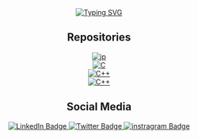 <!-- Intro -->
<div id="Intro" align="center">
 <a href="https://git.io/typing-svg"><img src="https://readme-typing-svg.demolab.com?font=Special+Elite&size=30&pause=1000&center=true&vCenter=true&width=550&lines=+Hi%2C+I+am+Murali+Krishna+Mallela;It's+Nice+to+meet+You!" alt="Typing SVG" /></a>
 <h5></h5>
</div>
<div id="Repositories" align="center">
    <h2>Repositories</h2>
</div>
<!-- Repositories-->
<div id="repositories" align="center">

   <a href="https://github.com/muralimallela/jpLab"><img alt="jp" src="https://img.shields.io/badge/-JP-blue?style=for-the-badge"></a><br>
  <a href="https://github.com/muralimallela/c-programing"><img alt="C" src="https://img.shields.io/badge/-C-blue?style=for-the-badge"></a><br>
  <a href="https://github.com/muralimallela/DATA-STRUCTURES-IN-C"><img alt="C++" src="https://img.shields.io/badge/-Data%20Structures-green?style=for-the-badge"></a><br>
 <a href="https://github.com/muralimallela/CPP"><img alt="C++" src="https://img.shields.io/badge/-C++-orange?style=for-the-badge"></a>
</div>
<div id="Social Media" align="center">
    <h2>Social Media</h2>
</div>
<!-- Social Media -->

<div id="badges" align="center">
  <a href="https://www.linkedin.com/in/muralikrishnamallela/">
    <img src="https://img.shields.io/badge/LinkedIn-0077B5?style=for-the-badge&logo=linkedin&logoColor=white" alt="LinkedIn Badge">
  </a>
  <a href="https://twitter.com/mallelamuralik1">
    <img src="https://img.shields.io/badge/Twitter-blue?style=for-the-badge&logo=twitter&logoColor=white" alt="Twitter Badge">
  </a>
  <a href="https://www.instagram.com/murali_mallela/">
    <img src="https://img.shields.io/badge/Instagram-E4405F?style=for-the-badge&logo=instagram&logoColor=white" alt="instragram Badge">
  </a>
  
 <!-- <a href="#"><img src="https://komarev.com/ghpvc/?username=muralimallela&style=for-the-badge&color=red" alt="Profile Views"></a> -->
</div>
